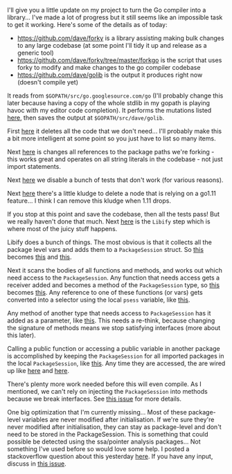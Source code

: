 I'll give you a little update on my project to turn the Go compiler into a library... I've made a lot of progress but it still seems like an impossible task to get it working. Here's some of the details as of today:

* https://github.com/dave/forky is a library assisting making bulk changes to any large codebase (at some point I'll tidy it up and release as a generic tool)  
* https://github.com/dave/forky/tree/master/forkgo is the script that uses forky to modify and make changes to the go compiler codebase
* https://github.com/dave/golib is the output it produces right now (doesn't compile yet)

It reads from `$GOPATH/src/go.googlesource.com/go` (I'll probably change this later because having a copy of the whole stdlib in my gopath is playing havoc with my editor code completion). It performs the mutations listed [here](https://github.com/dave/forky/blob/ex1/forkgo/main.go#L39), then saves the output at `$GOPATH/src/dave/golib`.

First [here](https://github.com/dave/forky/blob/ex1/forkgo/main.go#L40-L64) it deletes all the code that we don't need... I'll probably make this a bit more intelligent at some point so you just have to list so many items. 

Next [here](https://github.com/dave/forky/blob/ex1/forkgo/main.go#L65-L73) is changes all references to the package paths we're forking - this works great and operates on all string literals in the codebase - not just import statements. 

Next [here](https://github.com/dave/forky/blob/ex1/forkgo/main.go#L74-L91) we disable a bunch of tests that don't work (for various reasons). 

Next [here](https://github.com/dave/forky/blob/ex1/forkgo/main.go#L92-L103) there's a little kludge to delete a node that is relying on a go1.11 feature... I think I can remove this kludge when 1.11 drops.

If you stop at this point and save the codebase, then all the tests pass! But we really haven't done that much. Next [here](https://github.com/dave/forky/blob/ex1/forkgo/main.go#L107-L112) is the `Libify` step which is where most of the juicy stuff happens.

Libify does a bunch of things. The most obvious is that it collects all the package level vars and adds them to a `PackageSession` struct. So [this]( https://github.com/dave/golib/blob/before/src/cmd/compile/internal/x86/ssa.go#L790-L805) becomes [this](https://github.com/dave/golib/blob/after/src/cmd/compile/internal/x86/package-session.go#L20-L23) and [this](https://github.com/dave/golib/blob/after/src/cmd/compile/internal/x86/package-session.go#L38-L53).

Next it scans the bodies of all functions and methods, and works out which need access to the `PackageSession`. Any function that needs access gets a receiver added and becomes a method of the `PackageSession` type, so [this](https://github.com/dave/golib/blob/before/src/cmd/compile/internal/gc/dcl.go#L20) becomes [this](https://github.com/dave/golib/blob/after/src/cmd/compile/internal/gc/dcl.go#L12). Any reference to one of these functions (or vars) gets converted into a selector using the local `psess` variable, like [this](https://github.com/dave/golib/blob/after/src/cmd/compile/internal/gc/alg.go#L286-L287).

Any method of another type that needs access to `PackageSession` has it added as a parameter, like [this](https://github.com/dave/golib/blob/after/src/cmd/compile/internal/gc/bimport.go#L202). This needs a re-think, because changing the signature of methods means we stop satisfying interfaces (more about this later). 

Calling a public function or accessing a public variable in another package is accomplished by keeping the `PackageSession` for all imported packages in the local `PackageSession`, like [this](https://github.com/dave/golib/blob/after/src/cmd/compile/internal/gc/package-session.go#L17-L26). Any time they are accessed, the are wired up like [here](https://github.com/dave/golib/blob/after/src/cmd/internal/obj/x86/asm6.go#L1947) and [here](https://github.com/dave/golib/blob/after/src/cmd/compile/main.go#L15).

There's plenty more work needed before this will even compile. As I mentioned, we can't rely on injecting the `PackageSession` into methods because we break interfaces. See [this issue](https://github.com/dave/forky/issues/2) for more details.

One big optimization that I'm currently missing... Most of these package-level variables are never modified after initialisation. If we're sure they're never modified after initialisation, they can stay as package-level and don't need to be stored in the PackageSession. This is something that could possible be detected using the ssa/pointer analysis packages... Not something I've used before so would love some help. I posted a stackoverflow question about this yesterday [here](https://stackoverflow.com/questions/51393995/go-static-analysis-find-read-only-package-level-vars). If you have any input, discuss in [this issue](https://github.com/dave/forky/issues/3).
